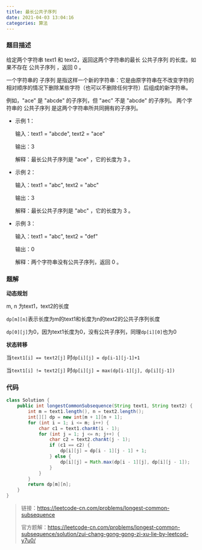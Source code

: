```yaml
---
title: 最长公共子序列
date: 2021-04-03 13:04:16
categories: 算法
---
```


### 题目描述

给定两个字符串 text1 和 text2，返回这两个字符串的最长 公共子序列 的长度。如果不存在 公共子序列 ，返回 0 。

一个字符串的 子序列 是指这样一个新的字符串：它是由原字符串在不改变字符的相对顺序的情况下删除某些字符（也可以不删除任何字符）后组成的新字符串。

例如，"ace" 是 "abcde" 的子序列，但 "aec" 不是 "abcde" 的子序列。
两个字符串的 公共子序列 是这两个字符串所共同拥有的子序列。

- 示例 1：

  输入：text1 = "abcde", text2 = "ace" 

  输出：3  

  解释：最长公共子序列是 "ace" ，它的长度为 3 。

- 示例 2：

  输入：text1 = "abc", text2 = "abc"

  输出：3

  解释：最长公共子序列是 "abc" ，它的长度为 3 。

- 示例 3：

  输入：text1 = "abc", text2 = "def"

  输出：0

  解释：两个字符串没有公共子序列，返回 0 。

### 题解

**动态规划**

m, n 为text1，text2的长度

`dp[m][n]`表示长度为m的text1和长度为n的text2的公共子序列长度

`dp[0][j]`为0，因为text1长度为0，没有公共子序列，同理`dp[i][0]`也为0

**状态转移**

当`text1[i] == text2[j]` 时`dp[i][j] = dp[i-1][j-1]+1`

当`text1[i] != text2[j]` 时`dp[i][j] = max(dp[i-1][j], dp[i][j-1])`

### 代码

```java
class Solution {
    public int longestCommonSubsequence(String text1, String text2) {
        int m = text1.length(), n = text2.length();
        int[][] dp = new int[m + 1][n + 1];
        for (int i = 1; i <= m; i++) {
            char c1 = text1.charAt(i - 1);
            for (int j = 1; j <= n; j++) {
                char c2 = text2.charAt(j - 1);
                if (c1 == c2) {
                    dp[i][j] = dp[i - 1][j - 1] + 1;
                } else {
                    dp[i][j] = Math.max(dp[i - 1][j], dp[i][j - 1]);
                }
            }
        }
        return dp[m][n];
    }
}
```



> 链接：https://leetcode-cn.com/problems/longest-common-subsequence
>
> 官方题解：https://leetcode-cn.com/problems/longest-common-subsequence/solution/zui-chang-gong-gong-zi-xu-lie-by-leetcod-y7u0/
